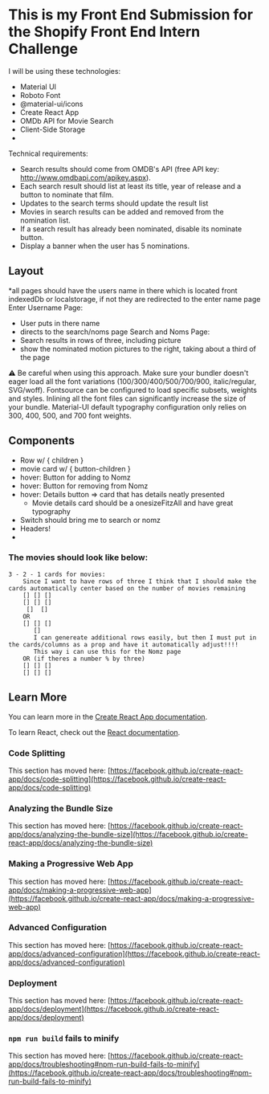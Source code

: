 # This is my Front End Submission for the Shopify Front End Intern Challenge

I will be using these technologies:
- Material UI
- Roboto Font
- @material-ui/icons
- Create React App
- OMDb API for Movie Search
- Client-Side Storage
- 

Technical requirements:
- Search results should come from OMDB's API (free API key: http://www.omdbapi.com/apikey.aspx).
- Each search result should list at least its title, year of release and a button to nominate that film.
- Updates to the search terms should update the result list
- Movies in search results can be added and removed from the nomination list.
- If a search result has already been nominated, disable its nominate button.
- Display a banner when the user has 5 nominations.

## Layout
 *all pages should have the users name in there which is located front indexedDb or localstorage, if not they are redirected to the enter name page
Enter Username Page:
- User puts in there name
- directs to the search/noms page
Search and Noms Page:
- Search results in rows of three, including picture
-  show the nominated motion pictures to the right, taking about a third of the page


⚠️ Be careful when using this approach. Make sure your bundler doesn't eager load all the font variations (100/300/400/500/700/900, italic/regular, SVG/woff). Fontsource can be configured to load specific subsets, weights and styles. Inlining all the font files can significantly increase the size of your bundle. Material-UI default typography configuration only relies on 300, 400, 500, and 700 font weights.


## Components
- Row w/ { children }
- movie card w/ { button-children }
- hover: Button for adding to Nomz
- hover: Button for removing from Nomz 
- hover: Details button => card that has details neatly presented
    - Movie details card should be a onesizeFitzAll and have great typography
- Switch should bring me to search or nomz
- Headers!
- 

### The movies should look like below:
```
3 - 2 - 1 cards for movies: 
    Since I want to have rows of three I think that I should make the cards automatically center based on the number of movies remaining
    [] [] []
    [] [] []
     []  [] 
    OR
    [] [] []
       [] 
       I can genereate additional rows easily, but then I must put in the cards/columns as a prop and have it automatically adjust!!!!
       This way i can use this for the Nomz page
    OR (if theres a number % by three)
    [] [] []
    [] [] []
```

## Learn More

You can learn more in the [Create React App documentation](https://facebook.github.io/create-react-app/docs/getting-started).

To learn React, check out the [React documentation](https://reactjs.org/).

### Code Splitting

This section has moved here: [https://facebook.github.io/create-react-app/docs/code-splitting](https://facebook.github.io/create-react-app/docs/code-splitting)

### Analyzing the Bundle Size

This section has moved here: [https://facebook.github.io/create-react-app/docs/analyzing-the-bundle-size](https://facebook.github.io/create-react-app/docs/analyzing-the-bundle-size)

### Making a Progressive Web App

This section has moved here: [https://facebook.github.io/create-react-app/docs/making-a-progressive-web-app](https://facebook.github.io/create-react-app/docs/making-a-progressive-web-app)

### Advanced Configuration

This section has moved here: [https://facebook.github.io/create-react-app/docs/advanced-configuration](https://facebook.github.io/create-react-app/docs/advanced-configuration)

### Deployment

This section has moved here: [https://facebook.github.io/create-react-app/docs/deployment](https://facebook.github.io/create-react-app/docs/deployment)

### `npm run build` fails to minify

This section has moved here: [https://facebook.github.io/create-react-app/docs/troubleshooting#npm-run-build-fails-to-minify](https://facebook.github.io/create-react-app/docs/troubleshooting#npm-run-build-fails-to-minify)
